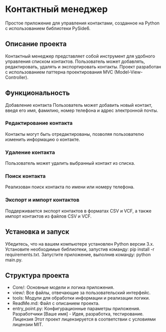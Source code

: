 # Контактный менеджер
Простое приложение для управления контактами, созданное на Python с использованием библиотеки PySide6.

## Описание проекта
Контактный менеджер представляет собой инструмент для удобного управления списком контактов. Пользователь может добавлять, редактировать, удалять и экспортировать контакты. Проект разработан с использованием паттерна проектирования MVC (Model-View-Controller).

## Функциональность
Добавление контакта
Пользователь может добавить новый контакт, введя его имя, фамилию, номер телефона и адрес электронной почты.

### Редактирование контакта
Контакты могут быть отредактированы, позволяя пользователю изменить информацию о контакте.

### Удаление контакта
Пользователь может удалить выбранный контакт из списка.

### Поиск контакта
Реализован поиск контакта по имени или номеру телефона.

### Экспорт и импорт контактов
Поддерживается экспорт контактов в форматах CSV и VCF, а также импорт контактов из файлов CSV и VCF.

## Установка и запуск
Убедитесь, что на вашем компьютере установлен Python версии 3.x.
Установите необходимые библиотеки, запустив команду: pip install -r requirements.txt.
Запустите приложение, выполнив команду: python main.py.

## Структура проекта
- Core/: Основные модели и логика приложения.
- view/: Все файлы, отвечающие за пользовательский интерфейс.
- tools: Модули для обработки информации и реализации логики.
- ReadMe.md: Файл с описанием проекта.
- entry_point.py: Конфигурационные параметры приложения.
Разработчики
[Ваше имя] - Идея, разработка, тестирование.
Лицензия
Этот проект лицензируется в соответствии с условиями лицензии MIT.
